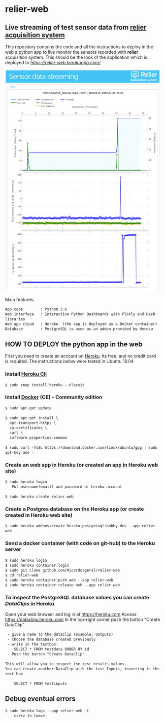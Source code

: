 # relier-web

## Live streaming of test sensor data from [relier acquisition system](https://github.com/Ricardosgeral/relier)

This repository contains the code and all the instructions to deploy in the web a python app to live monitor 
the sensors recorded with **relier** acquisition system. This should be the look of the application which is deployed to
*https://relier-web.herokuapp.com/*


![relier-web](images/website.png)


Main features:

    App code        : Python 3.6
    Web interface   : Interactive Python Dashboards with Plotly and Dash libraries
    Web app cloud   : Heroku  (the app is deployed as a Docker container)
    Database        : PostgreSQL is used as an addon provided by Heroku       
    

## HOW TO DEPLOY the python app in the web


First you need to create an account on [Heroku](https://www.heroku.com/). Its free, and no credit card is required.
The instructions below were tested in Ubuntu 18.04 

### Install [Heroku Cli](https://devcenter.heroku.com/articles/heroku-cli)
    
    $ sudo snap install heroku --classic

### Install [Docker](https://docs.docker.com/) (CE) - Community edition
    
    $ sudo apt-get update
    
    $ sudo apt-get install \
      apt-transport-https \
      ca-certificates \
      curl \
      software-properties-common
      
    $ sudo curl -fsSL https://download.docker.com/linux/ubuntu/gpg | sudo apt-key add -


### Create an web app in Heroku (or created an app in Heroku web site)

    $ sudo heroku login
       Put username(email) and password of heroku account
    
    $ sudo heroku create relier-web
    
### Create a Postgres database on the Heroku app (or create created in Heroku web site)

    $ sudo heroku addons:create heroku-postgresql:hobby-dev --app relier-web

### Send a docker container (with code on git-hub) to the Heroku server

    $ sudo heroku login
    $ sudo heroku container:login
    $ sudo git clone github.com/Ricardosgeral/relier-web
    $ cd relier-web
    $ sudo heroku container:push web --app relier-web
    $ sudo heroku container:release web --app relier-web
 
        
### To inspect the PostgreSQL database values you can create *DataClips* in Heroku

 Open your web browser and log in at https://heroku.com
 Access https://dataclips.heroku.com
 In the top-right corner push the button "Create DataClip"
 
     - give a name to the dataclip (example: Outputs) 
     - choose the database created previously
     - write in the textbox:
        SELECT * FROM testdata ORDER BY id
     - Push the button "Create DataClip"

    This will allow you to inspect the test results values. 
    You can create another DataClip with the test Inputs, inserting in the text box 
    
        SELECT * FROM testinputs
        
            
## Debug eventual errors

    $ sudo heroku logs --app relier-web -t
        ctr+z to leave